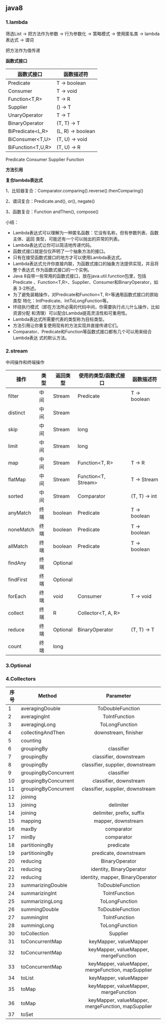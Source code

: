 ## java8

### 1.lambda
筛选List<Apple> -> 把方法作为参数 -> 行为参数化 -> 策略模式 -> 使用匿名类 -> lambda表达式 -> 谓词

把方法作为值传递

**函数式接口**

| 函数式接口             | 函数描述符             |
| ----------------- | ----------------- |
| Predicate<T>      | T -> boolean      |
| Consumer<T>       | T -> void         |
| Function<T,R>     | T -> R            |
| Supplier<T>       | () -> T           |
| UnaryOperator<T>  | T -> T            |
| BinaryOperator<T> | (T, T) -> T       |
| BiPredicate<L,R>  | (L, R) -> boolean |
| BiConsumer<T,U>   | (T, U) -> void    |
| BiFunction<T,U,R> | (T, U) -> R       |

Predicate Consumer Supplier Function

**方法引用**



**复合lambda表达式**

1、比较器复合：Comparator.comparing().reverse().thenComparing()

2、谓词复合：Predicate.and(), or(), negate()

3、函数复合：Function andThen(), compose()



小结：

* Lambda表达式可以理解为一种匿名函数：它没有名称，但有参数列表、函数主体、返回
  类型，可能还有一个可以抛出的异常的列表。
* Lambda表达式让你可以简洁地传递代码。
* 函数式接口就是仅仅声明了一个抽象方法的接口。
* 只有在接受函数式接口的地方才可以使用Lambda表达式。
* Lambda表达式允许你直接内联，为函数式接口的抽象方法提供实现，并且将整个表达式
  作为函数式接口的一个实例。
* Java 8自带一些常用的函数式接口，放在java.util.function包里，包括Predicate
  <T>、Function<T,R>、Supplier<T>、Consumer<T>和BinaryOperator<T>，如表
  3-2所述。
* 为了避免装箱操作，对Predicate<T>和Function<T, R>等通用函数式接口的原始类型
  特化：IntPredicate、IntToLongFunction等。
* 环绕执行模式（即在方法所必需的代码中间，你需要执行点儿什么操作，比如资源分配
  和清理）可以配合Lambda提高灵活性和可重用性。
* Lambda表达式所需要代表的类型称为目标类型。
* 方法引用让你重复使用现有的方法实现并直接传递它们。
* Comparator、Predicate和Function等函数式接口都有几个可以用来结合Lambda表达
  式的默认方法。


### 2.stream

中间操作和终端操作

| 操作        | 类型   | 返回类型        | 使用的类型/函数式接口            | 函数描述符          |
| --------- | ---- | ----------- | ---------------------- | -------------- |
| filter    | 中间   | Stream<T>   | Predicate<T>           | T -> boolean   |
| distinct  | 中间   | Stream<T>   |                        |                |
| skip      | 中间   | Stream<T>   | long                   |                |
| limit     | 中间   | Stream<T>   | long                   |                |
| map       | 中间   | Stream<R>   | Function<T, R>         | T -> R         |
| flatMap   | 中间   | Stream<R>   | Function<T, Stream<R>> | T -> Stream<R> |
| sorted    | 中间   | Stream<T>   | Comparator<T>          | (T, T) -> int  |
| anyMatch  | 终端   | boolean     | Predicate<T>           | T -> boolean   |
| noneMatch | 终端   | boolean     | Predicate<T>           | T -> boolean   |
| allMatch  | 终端   | boolean     | Predicate<T>           | T -> boolean   |
| findAny   | 终端   | Optional<T> |                        |                |
| findFirst | 终端   | Optional<T> |                        |                |
| forEach   | 终端   | void        | Consumer<T>            | T -> void      |
| collect   | 终端   | R           | Collector<T, A, R>     |                |
| reduce    | 终端   | Optional<T> | BinaryOperator<T>      | (T, T) -> T    |
| count     | 终端   | long        |                        |                |



### 3.Optional




### 4.Collectors

| 序号   | Method               |                Parameter                 |
| ---- | -------------------- | :--------------------------------------: |
| 1    | averagingDouble      |             ToDoubleFunction             |
| 2    | averagingInt         |              ToIntFunction               |
| 3    | averagingLong        |              ToLongFunction              |
| 4    | collectingAndThen    |          downstream,  finisher           |
| 5    | counting             |                                          |
| 6    | groupingBy           |                classifier                |
| 7    | groupingBy           |          classifier, downstream          |
| 8    | groupingBy           |     classifier, supplier, downstream     |
| 9    | groupingByConcurrent |                classifier                |
| 10   | groupingByConcurrent |          classifier, downstream          |
| 11   | groupingByConcurrent |     classifier, supplier, downstream     |
| 12   | joining              |                                          |
| 13   | joining              |                delimiter                 |
| 14   | joining              |       delimiter,  prefix,  suffix        |
| 15   | mapping              |           mapper,  downstream            |
| 16   | maxBy                |                comparator                |
| 17   | minBy                |                comparator                |
| 18   | partitioningBy       |                predicate                 |
| 19   | partitioningBy       |          predicate, downstream           |
| 20   | reducing             |            BinaryOperator<T>             |
| 21   | reducing             |       identity, BinaryOperator<T>        |
| 22   | reducing             |   identity, mapper, BinaryOperator<T>    |
| 23   | summarizingDouble    |             ToDoubleFunction             |
| 24   | summarizingInt       |              ToIntFunction               |
| 25   | summarizingLong      |              ToLongFunction              |
| 26   | summingDouble        |             ToDoubleFunction             |
| 27   | summingInt           |              ToIntFunction               |
| 28   | summingLong          |              ToLongFunction              |
| 30   | toCollection         |               Supplier<C>                |
| 31   | toConcurrentMap      |         keyMapper,  valueMapper          |
| 32   | toConcurrentMap      |  keyMapper,  valueMapper, mergeFunction  |
| 33   | toConcurrentMap      | keyMapper,  valueMapper, mergeFunction, mapSupplier |
| 34   | toList               |         keyMapper,  valueMapper          |
| 35   | toMap                |  keyMapper,  valueMapper, mergeFunction  |
| 36   | toMap                | keyMapper,  valueMapper, mergeFunction, mapSupplier |
| 37   | toSet                |                                          |

